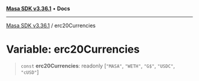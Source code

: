 [**Masa SDK v3.36.1**](../README.md) • **Docs**

***

[Masa SDK v3.36.1](../globals.md) / erc20Currencies

# Variable: erc20Currencies

> `const` **erc20Currencies**: readonly [`"MASA"`, `"WETH"`, `"G$"`, `"USDC"`, `"cUSD"`]
